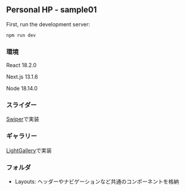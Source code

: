 ## Personal HP - sample01

First, run the development server:

```bash
npm run dev
```


### 環境
React 18.2.0

Next.js 13.1.6

Node 18.14.0

### スライダー
[Swiper](https://swiperjs.com/demos)で実装

### ギャラリー
[LightGallery](https://www.lightgalleryjs.com/demos/thumbnails/)で実装

### フォルダ
- Layouts: ヘッダーやナビゲーションなど共通のコンポーネントを格納